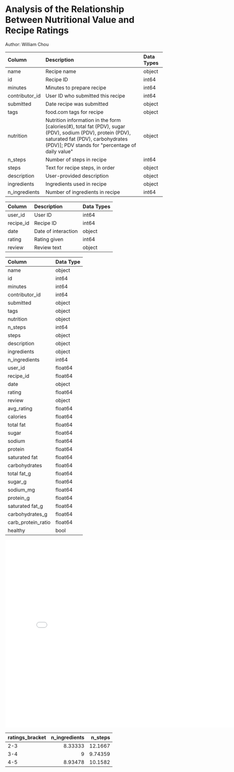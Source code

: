 # Analysis of the Relationship Between Nutritional Value and Recipe Ratings

Author: William Chou

| Column         | Description                                                                                                                                                                                      | Data Types   |
|:---------------|:-------------------------------------------------------------------------------------------------------------------------------------------------------------------------------------------------|:-------------|
| name           | Recipe name                                                                                                                                                                                      | object       |
| id             | Recipe ID                                                                                                                                                                                        | int64        |
| minutes        | Minutes to prepare recipe                                                                                                                                                                        | int64        |
| contributor_id | User ID who submitted this recipe                                                                                                                                                                | int64        |
| submitted      | Date recipe was submitted                                                                                                                                                                        | object       |
| tags           | food.com tags for recipe                                                                                                                                                                         | object       |
| nutrition      | Nutrition information in the form [calories(#), total fat (PDV), sugar (PDV), sodium (PDV), protein (PDV), saturated fat (PDV), carbohydrates (PDV)]; PDV stands for "percentage of daily value" | object       |
| n_steps        | Number of steps in recipe                                                                                                                                                                        | int64        |
| steps          | Text for recipe steps, in order                                                                                                                                                                  | object       |
| description    | User-provided description                                                                                                                                                                        | object       |
| ingredients    | Ingredients used in recipe                                                                                                                                                                       | object       |
| n_ingredients  | Number of ingredients in recipe                                                                                                                                                                  | int64        |

| Column    | Description         | Data Types   |
|:----------|:--------------------|:-------------|
| user_id   | User ID             | int64        |
| recipe_id | Recipe ID           | int64        |
| date      | Date of interaction | object       |
| rating    | Rating given        | int64        |
| review    | Review text         | object       |

| Column             | Data Type   |
|:-------------------|:------------|
| name               | object      |
| id                 | int64       |
| minutes            | int64       |
| contributor_id     | int64       |
| submitted          | object      |
| tags               | object      |
| nutrition          | object      |
| n_steps            | int64       |
| steps              | object      |
| description        | object      |
| ingredients        | object      |
| n_ingredients      | int64       |
| user_id            | float64     |
| recipe_id          | float64     |
| date               | object      |
| rating             | float64     |
| review             | object      |
| avg_rating         | float64     |
| calories           | float64     |
| total fat          | float64     |
| sugar              | float64     |
| sodium             | float64     |
| protein            | float64     |
| saturated fat      | float64     |
| carbohydrates      | float64     |
| total fat_g        | float64     |
| sugar_g            | float64     |
| sodium_mg          | float64     |
| protein_g          | float64     |
| saturated fat_g    | float64     |
| carbohydrates_g    | float64     |
| carb_protein_ratio | float64     |
| healthy            | bool        |

<iframe
	src="assets/fig_ratios_20.html"
	width="800"
	height="600"
	frameborder="0"
></iframe>


| ratings_bracket   |   n_ingredients |   n_steps |
|:------------------|----------------:|----------:|
| 2-3               |         8.33333 |  12.1667  |
| 3-4               |         9       |   9.74359 |
| 4-5               |         8.93478 |  10.1582  |
